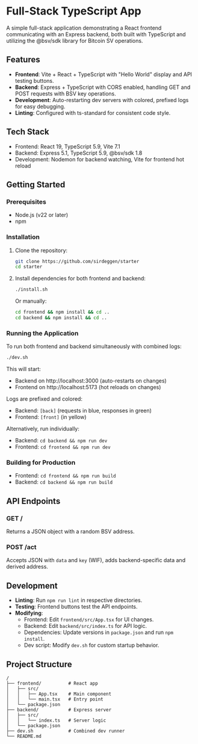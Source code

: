 # Full-Stack TypeScript App

A simple full-stack application demonstrating a React frontend communicating with an Express backend, both built with TypeScript and utilizing the @bsv/sdk library for Bitcoin SV operations.

## Features

- **Frontend**: Vite + React + TypeScript with "Hello World" display and API testing buttons.
- **Backend**: Express + TypeScript with CORS enabled, handling GET and POST requests with BSV key operations.
- **Development**: Auto-restarting dev servers with colored, prefixed logs for easy debugging.
- **Linting**: Configured with ts-standard for consistent code style.

## Tech Stack

- Frontend: React 19, TypeScript 5.9, Vite 7.1
- Backend: Express 5.1, TypeScript 5.9, @bsv/sdk 1.8
- Development: Nodemon for backend watching, Vite for frontend hot reload

## Getting Started

### Prerequisites

- Node.js (v22 or later)
- npm

### Installation

1. Clone the repository:
   ```bash
   git clone https://github.com/sirdeggen/starter
   cd starter
   ```

2. Install dependencies for both frontend and backend:

   ```bash
   ./install.sh
   ```

   Or manually:
   ```bash
   cd frontend && npm install && cd ..
   cd backend && npm install && cd ..
   ```

### Running the Application

To run both frontend and backend simultaneously with combined logs:

```bash
./dev.sh
```

This will start:
- Backend on http://localhost:3000 (auto-restarts on changes)
- Frontend on http://localhost:5173 (hot reloads on changes)

Logs are prefixed and colored:
- Backend: `[back]` (requests in blue, responses in green)
- Frontend: `[front]` (in yellow)

Alternatively, run individually:
- Backend: `cd backend && npm run dev`
- Frontend: `cd frontend && npm run dev`

### Building for Production

- Frontend: `cd frontend && npm run build`
- Backend: `cd backend && npm run build`

## API Endpoints

### GET /
Returns a JSON object with a random BSV address.

### POST /act
Accepts JSON with `data` and `key` (WIF), adds backend-specific data and derived address.

## Development

- **Linting**: Run `npm run lint` in respective directories.
- **Testing**: Frontend buttons test the API endpoints.
- **Modifying**:
  - Frontend: Edit `frontend/src/App.tsx` for UI changes.
  - Backend: Edit `backend/src/index.ts` for API logic.
  - Dependencies: Update versions in `package.json` and run `npm install`.
  - Dev script: Modify `dev.sh` for custom startup behavior.

## Project Structure

```
/
├── frontend/          # React app
│   ├── src/
│   │   ├── App.tsx    # Main component
│   │   └── main.tsx   # Entry point
│   └── package.json
├── backend/           # Express server
│   ├── src/
│   │   └── index.ts   # Server logic
│   └── package.json
├── dev.sh             # Combined dev runner
└── README.md
```
